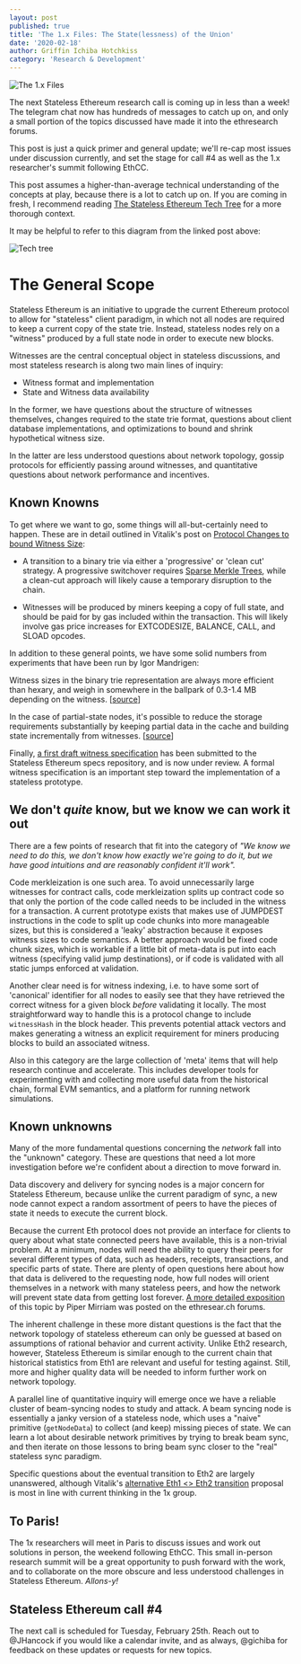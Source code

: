 ```yaml
---
layout: post
published: true
title: 'The 1.x Files: The State(lessness) of the Union'
date: '2020-02-18'
author: Griffin Ichiba Hotchkiss
category: 'Research & Development'
---
```


![The 1.x Files](https://blog.ethereum.org/img/2019/12/the1xfiles_black.png "The truth is out there.")

The next Stateless Ethereum research call is coming up in less than a week! The telegram chat now has hundreds of messages to catch up on, and only a small portion of the topics discussed have made it into the ethresearch forums.

This post is just a quick primer and general update; we'll re-cap most issues under discussion currently, and set the stage for call #4 as well as the 1.x researcher's summit following EthCC.

This post assumes a higher-than-average technical understanding of the concepts at play, because there is a lot to catch up on. If you are coming in fresh, I recommend reading [The Stateless Ethereum Tech Tree](https://blog.ethereum.org/2020/01/28/eth1x-files-the-stateless-ethereum-tech-tree/) for a more thorough context.

It may be helpful to refer to this diagram from the linked post above:

![Tech tree](https://blog.ethereum.org/img/2020/01/Stateless_tech_tree_v2.jpg)

# The General Scope

Stateless Ethereum is an initiative to upgrade the current Ethereum protocol to allow for "stateless" client paradigm, in which not all nodes are required to keep a current copy of the state trie. Instead, stateless nodes rely on a "witness" produced by a full state node in order to execute new blocks.

Witnesses are the central conceptual object in stateless discussions, and most stateless research is along two main lines of inquiry:

* Witness format and implementation
* State and Witness data availability

In the former, we have questions about the structure of witnesses themselves, changes required to the state trie format, questions about client database implementations, and optimizations to bound and shrink hypothetical witness size.

In the latter are less understood questions about network topology, gossip protocols for efficiently passing around witnesses, and quantitative questions about network performance and incentives.

## Known Knowns

To get where we want to go, some things will all-but-certainly need to happen. These are in detail outlined in Vitalik's post on [Protocol Changes to bound Witness Size](https://ethereum-magicians.org/t/protocol-changes-to-bound-witness-size/3885):

* A transition to a binary trie via either a 'progressive' or 'clean cut' strategy. A progressive switchover requires [Sparse Merkle Trees](https://ethresear.ch/t/optimizing-sparse-merkle-trees/3751/20), while a clean-cut approach will likely cause a temporary disruption to the chain.

* Witnesses will be produced by miners keeping a copy of full state, and should be paid for by gas included within the transaction. This will likely involve gas price increases for EXTCODESIZE, BALANCE, CALL, and SLOAD opcodes.

In addition to these general points, we have some solid numbers from experiments that have been run by Igor Mandrigen:

Witness sizes in the binary trie representation are always more efficient than hexary, and weigh in somewhere in the ballpark of 0.3-1.4 MB depending on the witness. [[source](https://medium.com/@mandrigin/stateless-ethereum-binary-tries-experiment-b2c035497768)]

In the case of partial-state nodes, it's possible to reduce the storage requirements substantially by keeping partial data in the cache and building state incrementally from witnesses. [[source](https://medium.com/@mandrigin/stateless-ethereum-binary-tries-experiment-b2c035497768)]

Finally, [a first draft witness specification](https://github.com/ethereum/stateless-ethereum-specs/pull/1) has been submitted to the Stateless Ethereum specs repository, and is now under review. A formal witness specification is an important step toward the implementation of a stateless prototype.

## We don't *quite* know, but we know we can work it out

There are a few points of research that fit into the category of *"We know we need to do this, we don't know how exactly we're going to do it, but we have good intuitions and are reasonably confident it'll work".*

Code merkleization is one such area. To avoid unnecessarily large witnesses for contract calls, code merkleization splits up contract code so that only the portion of the code called needs to be included in the witness for a transaction. A current prototype exists that makes use of JUMPDEST instructions in the code to split up code chunks into more manageable sizes, but this is considered a 'leaky' abstraction because it exposes witness sizes to code semantics. A better approach would be fixed code chunk sizes, which is workable if a little bit of meta-data is put into each witness (specifying valid jump destinations), or if code is validated with all static jumps enforced at validation.

Another clear need is for witness indexing, i.e. to have some sort of 'canonical' identifier for all nodes to easily see that they have retrieved the correct witness for a given block *before* validating it locally. The most straightforward way to handle this is a protocol change to include `witnessHash` in the block header. This prevents potential attack vectors and makes generating a witness an explicit requirement for miners producing blocks to build an associated witness.

Also in this category are the large collection of 'meta' items that will help research continue and accelerate. This includes developer tools for experimenting with and collecting more useful data from the historical chain, formal EVM semantics, and a platform for running network simulations.

## Known unknowns
Many of the more fundamental questions concerning the *network* fall into the "unknown" category. These are questions that need a lot more investigation before we're confident about a direction to move forward in.

Data discovery and delivery for syncing nodes is a major concern for Stateless Ethereum, because unlike the current paradigm of sync, a new node cannot expect a random assortment of peers to have the pieces of state it needs to execute the current block.

Because the current Eth protocol does not provide an interface for clients to query about what state connected peers have available, this is a non-trivial problem. At a minimum, nodes will need the ability to query their peers for several different types of data, such as headers, receipts, transactions, and specific parts of state. There are plenty of open questions here about how that data is delivered to the requesting node, how full nodes will orient themselves in a network with many stateless peers, and how the network will prevent state data from getting lost forever. [A more detailed exposition](https://ethresear.ch/t/the-data-availability-problem-under-stateless-ethereum/6973) of this topic by Piper Mirriam was posted on the ethresear.ch forums.

The inherent challenge in these more distant questions is the fact that the network topology of stateless ethereum can only be guessed at based on assumptions of rational behavior and current activity. Unlike Eth2 research, however, Stateless Ethereum is similar enough to the current chain that historical statistics from Eth1 are relevant and useful for testing against. Still, more and higher quality data will be needed to inform further work on network topology.

A parallel line of quantitative inquiry will emerge once we have a reliable cluster of beam-syncing nodes to study and attack. A beam syncing node is essentially a janky version of a stateless node, which uses a "naive" primitive (`getNodeData`) to collect (and keep) missing pieces of state. We can learn a lot about desirable network primitives by trying to break beam sync, and then iterate on those lessons to bring beam sync closer to the "real" stateless sync paradigm.

Specific questions about the eventual transition to Eth2 are largely unanswered, although Vitalik's [alternative Eth1 <> Eth2 transition](https://ethresear.ch/t/alternative-proposal-for-early-eth1-eth2-merge/6666) proposal is most in line with current thinking in the 1x group.

## To Paris!

The 1x researchers will meet in Paris to discuss issues and work out solutions in person, the weekend following EthCC. This small in-person research summit will be a great opportunity to push forward with the work, and to collaborate on the more obscure and less understood challenges in Stateless Ethereum. *Allons-y!*

## Stateless Ethereum call #4

The next call is scheduled for Tuesday, February 25th. Reach out to @JHancock if you would like a calendar invite, and as always, @gichiba for feedback on these updates or requests for new topics.
